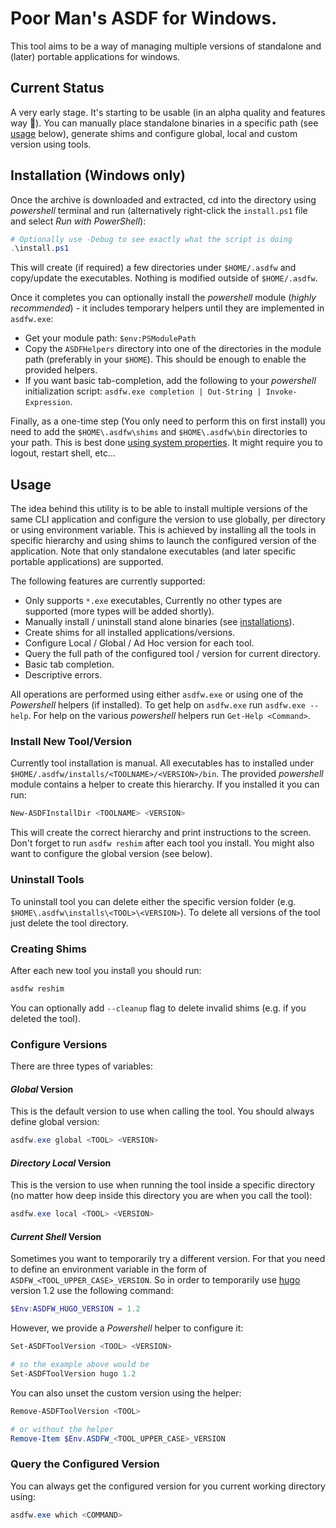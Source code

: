 # Poor Man's ASDF for Windows.

This tool aims to be a way of managing multiple versions of standalone and
(later) portable applications for windows.

## Current Status

A very early stage. It's starting to be usable (in an alpha quality and features
way :slightly_smiling_face:). You can manually place standalone binaries in a
specific path (see [usage](#usage) below), generate shims and configure global,
local and custom version using tools.

## Installation (Windows only)

Once the archive is downloaded and extracted, cd into the directory using
*powershell* terminal and run (alternatively right-click the `install.ps1` file
and select *Run with PowerShell*):


```powershell
# Optionally use -Debug to see exactly what the script is doing
.\install.ps1
```

This will create (if required) a few directories under `$HOME/.asdfw` and
copy/update the executables. Nothing is modified outside of `$HOME/.asdfw`.

Once it completes you can optionally install the *powershell* module (*highly
recommended*) - it includes temporary helpers until they are implemented in
`asdfw.exe`:

* Get your module path: `$env:PSModulePath`
* Copy the `ASDFHelpers` directory into one of the directories in the module
  path (preferably in your `$HOME`). This should be enough to enable the
  provided helpers.
* If you want basic tab-completion, add the following to your *powershell*
  initialization script: `asdfw.exe completion | Out-String | Invoke-Expression`.

Finally, as a one-time step (You only need to perform this on first install) you
need to add the `$HOME\.asdfw\shims` and `$HOME\.asdfw\bin` directories to your
path. This is best done [using system properties][addenv]. It might require you
to logout, restart shell, etc...

[addenv]: https://www.architectryan.com/2018/03/17/add-to-the-path-on-windows-10/

## Usage

The idea behind this utility is to be able to install multiple versions of the
same CLI application and configure the version to use globally, per directory or
using environment variable. This is achieved by installing all the tools in
specific hierarchy and using shims to launch the configured version of the
application. Note that only standalone executables (and later specific portable
applications) are supported.

The following features are currently supported:

* Only supports `*.exe` executables, Currently no other types are supported
  (more types will be added shortly).
* Manually install / uninstall stand alone binaries (see
  [installations](#installation-windows-only)).
* Create shims for all installed applications/versions.
* Configure Local / Global / Ad Hoc version for each tool.
* Query the full path of the configured tool / version for current directory.
* Basic tab completion.
* Descriptive errors.

All operations are performed using either `asdfw.exe` or using one of the
*Powershell* helpers (if installed). To get help on `asdfw.exe` run `asdfw.exe
--help`. For help on the various *powershell* helpers run `Get-Help <Command>`.

### Install New Tool/Version

Currently tool installation is manual. All executables has to installed under
`$HOME/.asdfw/installs/<TOOLNAME>/<VERSION>/bin`. The provided *powershell*
module contains a helper to create this hierarchy. If you installed it you can
run:

```powershell
New-ASDFInstallDir <TOOLNAME> <VERSION>
```

This will create the correct hierarchy and print instructions to the screen.
Don't forget to run `asdfw reshim` after each tool you install. You might also
want to configure the global version (see below).

### Uninstall Tools

To uninstall tool you can delete either the specific version folder (e.g.
`$HOME\.asdfw\installs\<TOOL>\<VERSION>`). To delete all versions of the tool
just delete the tool directory.

### Creating Shims

After each new tool you install you should run:

```powershell
asdfw reshim
```

You can optionally add `--cleanup` flag to delete invalid shims (e.g. if you
deleted the tool).

### Configure Versions

There are three types of variables:

#### *Global* Version

This is the default version to use when calling the tool. You should always
define global version:

```powershell
asdfw.exe global <TOOL> <VERSION>
```

#### *Directory Local* Version

This is the version to use when running the tool inside a specific directory (no
matter how deep inside this directory you are when you call the tool):

```powershell
asdfw.exe local <TOOL> <VERSION>
```

#### *Current Shell* Version

Sometimes you want to temporarily try a different version. For that you need to
define an environment variable in the form of `ASDFW_<TOOL_UPPER_CASE>_VERSION`. So in order to temporarily use [hugo][] version 1.2 use the following command:

```powershell
$Env:ASDFW_HUGO_VERSION = 1.2
```

However, we provide a *Powershell* helper to configure it:

```powershell
Set-ASDFToolVersion <TOOL> <VERSION>

# so the example above would be
Set-ASDFToolVersion hugo 1.2
```

You can also unset the custom version using the helper:

```powershell
Remove-ASDFToolVersion <TOOL>

# or without the helper
Remove-Item $Env.ASDFW_<TOOL_UPPER_CASE>_VERSION
```

### Query the Configured Version

You can always get the configured version for you current working directory using:

```powershell
asdfw.exe which <COMMAND>
```

[hugo]: https://gohugo.io
